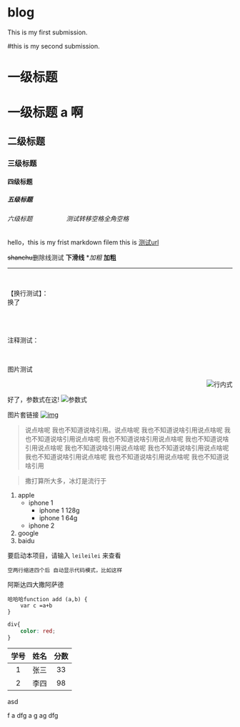 # blog
This is my first submission.

#this is my second submission.


# 一级标题
一级标题  a 啊
======
## 二级标题
### 三级标题
#### 四级标题
##### 五级标题
###### 六级标题   &nbsp;&nbsp;&nbsp;   　　　　测试转移空格全角空格

hello，this is my frist markdown filem
this is [测试url](https://baidu.com)


~~shanchu~~删除线测试    __下滑线__   **加粗*   **加粗**
 
 --------
<br/>

 【换行测试】：
 <br/>换了<br/><br/><br/><br/>   


注释测试： 

[22123]:注释前面那个有啥用？？？
<!--哈哈我是注释，不会在浏览器中显示。-->
<br/>  



图片测试

<div align=right>

![行内式](http://pic15.photophoto.cn/20100615/0006019058815826_b.jpg)

</div align=right>


[参数式]:https://static.oschina.net/uploads/user/1808/3617290_100.jpeg?t=1523231638000


好了，参数式在这! ![参数式]  


图片套链接
[![img](https://static.oschina.net/uploads/user/1808/3617290_100.jpeg?t=1523231638000)](https://baidu.com)


>说点啥呢 我也不知道说啥引用。说点啥呢 我也不知道说啥引用说点啥呢 我也不知道说啥引用说点啥呢 我也不知道说啥引用说点啥呢 我也不知道说啥引用说点啥呢 我也不知道说啥引用说点啥呢 我也不知道说啥引用说点啥呢 我也不知道说啥引用说点啥呢 我也不知道说啥引用说点啥呢 我也不知道说啥引用

>撒打算所大多，冰灯是流行于

1. apple
    * iphone 1
        * iphone 1 128g
        * iphone 1 64g
    * iphone 2
2. google
3. baidu

要启动本项目，请输入 `leileilei` 来查看

    空两行缩进四个后 自动显示代码模式，比如这样


阿斯达四大撒阿萨德

    哈哈哈function add (a,b) {
        var c =a+b
    }



```css
div{
    color: red;
}
```

 <!-- 那一侧加冒号代表 对齐-->
|学号|姓名|分数|    
|:---:|:---:|:---:|
|1|张三|33|
|2|李四|98|




asd 

 f
 a
 dfg
 a
 g 
 ag dfg 